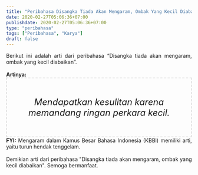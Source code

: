```yaml
---
title: "Peribahasa Disangka Tiada Akan Mengaram, Ombak Yang Kecil Diabaikan"
date: 2020-02-27T05:06:36+07:00
publishdate: 2020-02-27T05:06:36+07:00
type: "peribahasa"
tags: ["Peribahasa", "Karya"]
draft: false
---
```


<div dir="ltr" style="text-align: left;" trbidi="on"><div style="text-align: justify;">Berikut ini adalah arti dari peribahasa “Disangka tiada akan mengaram, ombak yang kecil diabaikan”.</div><br /><div style="text-align: justify;"><b>Artinya:</b></div><div style="border: 2px dashed #ddd; font-size: 24px; height: auto; margin: 0 auto; padding: 50px; text-align: center; width: auto;"><i>Mendapatkan kesulitan karena memandang ringan perkara kecil.</i></div><div style="text-align: justify;"><b>FYI:</b> Mengaram dalam Kamus Besar Bahasa Indonesia (KBBI) memiliki arti, yaitu turun hendak tenggelam.<br /><br /></div><div style="text-align: justify;">Demikian arti dari peribahasa "Disangka tiada akan mengaram, ombak yang kecil diabaikan". Semoga bermanfaat. </div></div>
